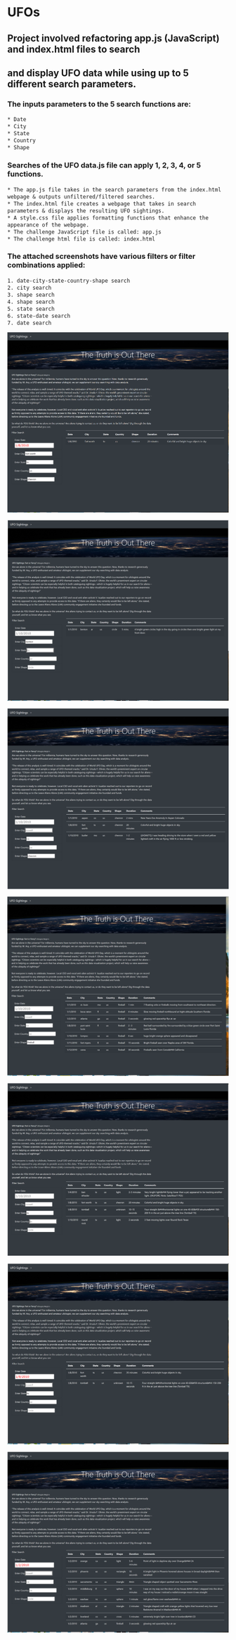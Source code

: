 # UFOs

## Project involved refactoring app.js (JavaScript) and index.html files to search 
## and display UFO data while using up to 5 different search parameters.

### The inputs parameters to the 5 search functions are:

    * Date
    * City
    * State
    * Country
    * Shape

### Searches of the UFO data.js file can apply 1, 2, 3, 4, or 5 functions.



    * The app.js file takes in the search parameters from the index.html webpage & outputs unfiltered/filtered searches.
    * The index.html file creates a webpage that takes in search parameters & displays the resulting UFO sightings.
    * A style.css file applies formatting functions that enhance the appearance of the webpage.
    * The challenge JavaScript file is called: app.js
    * The challenge html file is called: index.html






### The attached screenshots have various filters or filter combinations applied:

    1. date-city-state-country-shape search
    2. city search
    3. shape search
    4. shape search
    5. state search
    6. state-date search
    7. date search


![screenshot of date search](/static/images/date-and-city-and-state-and-country-and-shape_Search.PNG)

![screenshot of city search](/static/images/CitySearch.PNG)

![screenshot of shape search](/static/images/ShapeSearch.PNG)

![screenshot of shape search](/static/images/ShapeSearch_2.PNG)

![screenshot of state search](/static/images/StateSearch.PNG)

![screenshot of state-date search](/static/images/State-and-Date_Search.PNG)

![screenshot of date search](/static/images/DateSearch.PNG)





